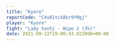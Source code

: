```yaml
---
title: "Kyore"
reportCode: "C4x81tcXAbr9YMgj"
player: "Kyore"
fight: "Lady Vashj - Wipe 2 (3%)"
date: 2021-09-22T19:00:43.822000+00:00
---
```

